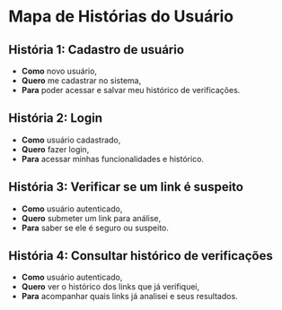 # Mapa de Histórias do Usuário

## História 1: Cadastro de usuário

- **Como** novo usuário,
- **Quero** me cadastrar no sistema,
- **Para** poder acessar e salvar meu histórico de verificações.

## História 2: Login

- **Como** usuário cadastrado,
- **Quero** fazer login,
- **Para** acessar minhas funcionalidades e histórico.

## História 3: Verificar se um link é suspeito

- **Como** usuário autenticado,
- **Quero** submeter um link para análise,
- **Para** saber se ele é seguro ou suspeito.

## História 4: Consultar histórico de verificações

- **Como** usuário autenticado,
- **Quero** ver o histórico dos links que já verifiquei,
- **Para** acompanhar quais links já analisei e seus resultados.
